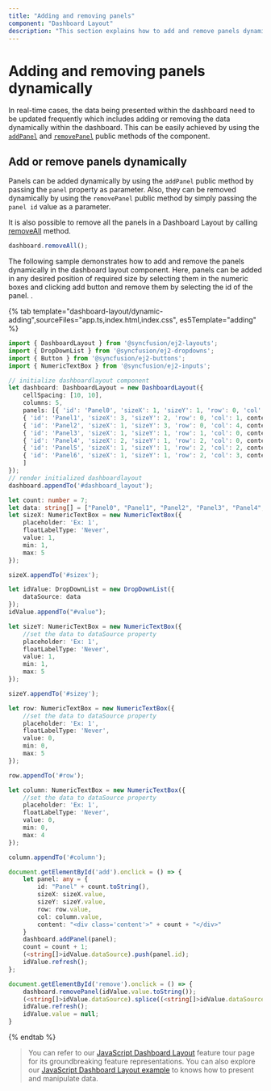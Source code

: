 ```yaml
---
title: "Adding and removing panels"
component: "Dashboard Layout"
description: "This section explains how to add and remove panels dynamically in Essential JS 2 DashboardLayout component"
---
```

# Adding and removing panels dynamically

In real-time cases, the data being presented within the dashboard need to be updated frequently which includes adding or removing the data dynamically within the dashboard. This can be easily achieved by using the [`addPanel`](../../api/dashboard-layout/#addpanel) and [`removePanel`](../../api/dashboard-layout/#removepanel) public methods of the component.

## Add or remove panels dynamically

Panels can be added dynamically by using the `addPanel` public method by passing the `panel` property as parameter. Also, they can be removed dynamically by using the `removePanel` public method by simply passing the `panel id` value as a parameter.

It is also possible to remove all the panels in a Dashboard Layout by calling [removeAll](../../api/dashboard-layout/#removeall) method.

```js
dashboard.removeAll();

```

The following sample demonstrates how to add and remove the panels dynamically in the dashboard layout component. Here, panels can be added in any desired position of required size by selecting them in the numeric boxes and clicking add button and remove them by selecting the id of the panel.
.

{% tab template="dashboard-layout/dynamic-adding",sourceFiles="app.ts,index.html,index.css", es5Template="adding" %}

```typescript
import { DashboardLayout } from '@syncfusion/ej2-layouts';
import { DropDownList } from '@syncfusion/ej2-dropdowns';
import { Button } from '@syncfusion/ej2-buttons';
import { NumericTextBox } from '@syncfusion/ej2-inputs';

// initialize dashboardlayout component
let dashboard: DashboardLayout = new DashboardLayout({
    cellSpacing: [10, 10],
    columns: 5,
    panels: [{ 'id': 'Panel0', 'sizeX': 1, 'sizeY': 1, 'row': 0, 'col': 0, content: '<div class="content">0</div>' },
    { 'id': 'Panel1', 'sizeX': 3, 'sizeY': 2, 'row': 0, 'col': 1, content: '<div class="content">1</div>' },
    { 'id': 'Panel2', 'sizeX': 1, 'sizeY': 3, 'row': 0, 'col': 4, content: '<div class="content">2</div>' },
    { 'id': 'Panel3', 'sizeX': 1, 'sizeY': 1, 'row': 1, 'col': 0, content: '<div class="content">3</div>' },
    { 'id': 'Panel4', 'sizeX': 2, 'sizeY': 1, 'row': 2, 'col': 0, content: '<div class="content">4</div>' },
    { 'id': 'Panel5', 'sizeX': 1, 'sizeY': 1, 'row': 2, 'col': 2, content: '<div class="content">5</div>' },
    { 'id': 'Panel6', 'sizeX': 1, 'sizeY': 1, 'row': 2, 'col': 3, content: '<div class="content">6</div>' }
    ]
});
// render initialized dashboardlayout
dashboard.appendTo('#dashboard_layout');

let count: number = 7;
let data: string[] = ["Panel0", "Panel1", "Panel2", "Panel3", "Panel4", "Panel5", "Panel6"];
let sizeX: NumericTextBox = new NumericTextBox({
    placeholder: 'Ex: 1',
    floatLabelType: 'Never',
    value: 1,
    min: 1,
    max: 5
});

sizeX.appendTo('#sizex');

let idValue: DropDownList = new DropDownList({
    dataSource: data
});
idValue.appendTo("#value");

let sizeY: NumericTextBox = new NumericTextBox({
    //set the data to dataSource property
    placeholder: 'Ex: 1',
    floatLabelType: 'Never',
    value: 1,
    min: 1,
    max: 5
});

sizeY.appendTo('#sizey');

let row: NumericTextBox = new NumericTextBox({
    //set the data to dataSource property
    placeholder: 'Ex: 1',
    floatLabelType: 'Never',
    value: 0,
    min: 0,
    max: 5
});

row.appendTo('#row');

let column: NumericTextBox = new NumericTextBox({
    //set the data to dataSource property
    placeholder: 'Ex: 1',
    floatLabelType: 'Never',
    value: 0,
    min: 0,
    max: 4
});

column.appendTo('#column');

document.getElementById('add').onclick = () => {
    let panel: any = {
        id: "Panel" + count.toString(),
        sizeX: sizeX.value,
        sizeY: sizeY.value,
        row: row.value,
        col: column.value,
        content: "<div class='content'>" + count + "</div>"
    }
    dashboard.addPanel(panel);
    count = count + 1;
    (<string[]>idValue.dataSource).push(panel.id);
    idValue.refresh();
};

document.getElementById('remove').onclick = () => {
    dashboard.removePanel(idValue.value.toString());
    (<string[]>idValue.dataSource).splice((<string[]>idValue.dataSource).indexOf(idValue.value.toString()), 1);
    idValue.refresh();
    idValue.value = null;
}
```

{% endtab %}

> You can refer to our [JavaScript Dashboard Layout](https://www.syncfusion.com/javascript-ui-controls/js-dashboard-layout) feature tour page for its groundbreaking feature representations. You can also explore our [JavaScript Dashboard Layout example](https://ej2.syncfusion.com/demos/#/material/dashboard-layout/default.html) to knows how to present and manipulate data.